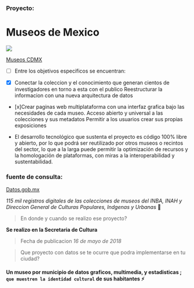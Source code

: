 ###  Proyecto:

# Museos de Mexico

![](https://www.gob.mx/cms/uploads/document/main_image/59111/museos-mexico.jpg)

[Museos CDMX](https://www.gob.mx/cultura/documentos/museosmexico "siete museos")
  
- [ ] Entre los objetivos especificos se encuentran:

- [x] Conectar la coleccion y el conocimiento que generan cientos de investigadores en torno a esta con el publico
Reestructurar la informacion con una nueva arquitectura de datos

- [x]Crear paginas web multiplataforma con una interfaz grafica bajo las necesidades de cada museo.
Acceso abierto y universal a las colecciones y sus metadatos
Permitir a los usuarios crear sus propias exposiciones

- El desarrollo tecnológico que sustenta el proyecto es código 100% libre y abierto, por lo que podrá ser reutilizado
por otros museos o recintos del sector, lo que a la larga puede permitir la optimización de recursos y la 
homologación de plataformas, con miras a la interoperabilidad y sustentabilidad.


### fuente de consulta:

[Datos.gob.mx](https://datos.gob.mx/ "consulta de datos abiertos")

_115 mil registros digitales de las colecciones de museos del *INBA, INAH y Direccion General de Culturas Populares, Indgenas y Urbanas*_  :star2:

>En donde y cuando se realizo ese proyecto?

**Se realizo en la Secretaria de Cultura**

>Fecha de publicacion
>*16 de mayo de 2018*

 > Que proyecto con datos se te ocurre que podra implementarse en tu ciudad?
 
#### Un museo por municipio de datos graficos, multimedia, y estadisticas ; `que muestren la identidad cultural` de sus habitantes :zap:


